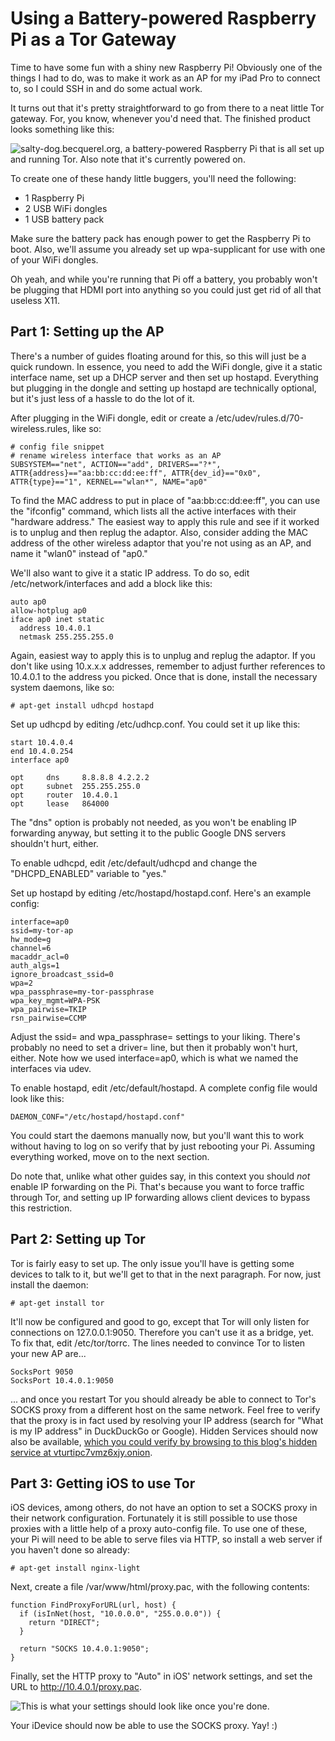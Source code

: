 # Using a Battery-powered Raspberry Pi as a Tor Gateway

Time to have some fun with a shiny new Raspberry Pi! Obviously one of the things I had to do, was to make it work as an AP for my iPad Pro to connect to, so I could SSH in and do some actual work.

It turns out that it's pretty straightforward to go from there to a neat little Tor gateway. For, you know, whenever you'd need that. The finished product looks something like this:

![salty-dog.becquerel.org, a battery-powered Raspberry Pi that is all set up and running Tor. Also note that it's currently powered on.](/jpeg/salty-dog)

To create one of these handy little buggers, you'll need the following:

 * 1 Raspberry Pi
 * 2 USB WiFi dongles
 * 1 USB battery pack

Make sure the battery pack has enough power to get the Raspberry Pi to boot. Also, we'll assume you already set up wpa-supplicant for use with one of your WiFi dongles.

Oh yeah, and while you're running that Pi off a battery, you probably won't be plugging that HDMI port into anything so you could just get rid of all that useless X11.

## Part 1: Setting up the AP

There's a number of guides floating around for this, so this will just be a quick rundown. In essence, you need to add the WiFi dongle, give it a static interface name, set up a DHCP server and then set up hostapd. Everything but plugging in the dongle and setting up hostapd are technically optional, but it's just less of a hassle to do the lot of it.

After plugging in the WiFi dongle, edit or create a /etc/udev/rules.d/70-wireless.rules, like so:

    # config file snippet
    # rename wireless interface that works as an AP
    SUBSYSTEM=="net", ACTION=="add", DRIVERS=="?*", ATTR{address}=="aa:bb:cc:dd:ee:ff", ATTR{dev_id}=="0x0", ATTR{type}=="1", KERNEL=="wlan*", NAME="ap0"

To find the MAC address to put in place of "aa:bb:cc:dd:ee:ff", you can use the "ifconfig" command, which lists all the active interfaces with their "hardware address." The easiest way to apply this rule and see if it worked is to unplug and then replug the adaptor. Also, consider adding the MAC address of the other wireless adaptor that you're not using as an AP, and name it "wlan0" instead of "ap0."

We'll also want to give it a static IP address. To do so, edit /etc/network/interfaces and add a block like this:

    auto ap0
    allow-hotplug ap0
    iface ap0 inet static
      address 10.4.0.1
      netmask 255.255.255.0

Again, easiest way to apply this is to unplug and replug the adaptor. If you don't like using 10.x.x.x addresses, remember to adjust further references to 10.4.0.1 to the address you picked. Once that is done, install the necessary system daemons, like so:

    # apt-get install udhcpd hostapd

Set up udhcpd by editing /etc/udhcp.conf. You could set it up like this:

    start 10.4.0.4
    end 10.4.0.254
    interface ap0

    opt     dns     8.8.8.8 4.2.2.2
    opt     subnet  255.255.255.0
    opt     router  10.4.0.1
    opt     lease   864000

The "dns" option is probably not needed, as you won't be enabling IP forwarding anyway, but setting it to the public Google DNS servers shouldn't hurt, either.

To enable udhcpd, edit /etc/default/udhcpd and change the "DHCPD_ENABLED" variable to "yes."

Set up hostapd by editing /etc/hostapd/hostapd.conf. Here's an example config:

    interface=ap0
    ssid=my-tor-ap
    hw_mode=g
    channel=6
    macaddr_acl=0
    auth_algs=1
    ignore_broadcast_ssid=0
    wpa=2
    wpa_passphrase=my-tor-passphrase
    wpa_key_mgmt=WPA-PSK
    wpa_pairwise=TKIP
    rsn_pairwise=CCMP

Adjust the ssid= and wpa_passphrase= settings to your liking. There's probably no need to set a driver= line, but then it probably won't hurt, either. Note how we used interface=ap0, which is what we named the interfaces via udev.

To enable hostapd, edit /etc/default/hostapd. A complete config file would look like this:

    DAEMON_CONF="/etc/hostapd/hostapd.conf"

You could start the daemons manually now, but you'll want this to work without having to log on so verify that by just rebooting your Pi. Assuming everything worked, move on to the next section.

Do note that, unlike what other guides say, in this context you should *not* enable IP forwarding on the Pi. That's because you want to force traffic through Tor, and setting up IP forwarding allows client devices to bypass this restriction.

## Part 2: Setting up Tor

Tor is fairly easy to set up. The only issue you'll have is getting some devices to talk to it, but we'll get to that in the next paragraph. For now, just install the daemon:

    # apt-get install tor

It'll now be configured and good to go, except that Tor will only listen for connections on 127.0.0.1:9050. Therefore you can't use it as a bridge, yet. To fix that, edit /etc/tor/torrc. The lines needed to convince Tor to listen your new AP are...

    SocksPort 9050
    SocksPort 10.4.0.1:9050

... and once you restart Tor you should already be able to connect to Tor's SOCKS proxy from a different host on the same network. Feel free to verify that the proxy is in fact used by resolving your IP address (search for "What is my IP address" in DuckDuckGo or Google). Hidden Services should now also be available, [which you could verify by browsing to this blog's hidden service at vturtipc7vmz6xjy.onion](http://vturtipc7vmz6xjy.onion/).

## Part 3: Getting iOS to use Tor

iOS devices, among others, do not have an option to set a SOCKS proxy in their network configuration. Fortunately it is still possible to use those proxies with a little help of a proxy auto-config file. To use one of these, your Pi will need to be able to serve files via HTTP, so install a web server if you haven't done so already:

    # apt-get install nginx-light

Next, create a file /var/www/html/proxy.pac, with the following contents:

    function FindProxyForURL(url, host) {
      if (isInNet(host, "10.0.0.0", "255.0.0.0")) {
        return "DIRECT";
      }

      return "SOCKS 10.4.0.1:9050";
    }

Finally, set the HTTP proxy to "Auto" in iOS' network settings, and set the URL to http://10.4.0.1/proxy.pac.

![This is what your settings should look like once you're done.](/png/raspberry-pi-tor-proxy)

Your iDevice should now be able to use the SOCKS proxy. Yay! :)
